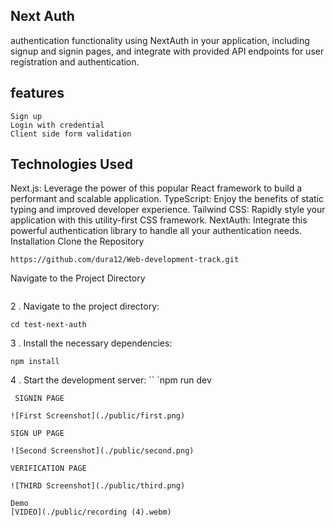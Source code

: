 ## Next Auth
  authentication functionality using NextAuth in your application, including signup and signin pages, and integrate with provided API endpoints for user registration and authentication.

## features
    Sign up
    Login with credential
    Client side form validation
## Technologies Used
Next.js: Leverage the power of this popular React framework to build a performant and scalable application.
TypeScript: Enjoy the benefits of static typing and improved developer experience.
Tailwind CSS: Rapidly style your application with this utility-first CSS framework.
NextAuth: Integrate this powerful authentication library to handle all your authentication needs.
Installation
Clone the Repository
```
https://github.com/dura12/Web-development-track.git
```
Navigate to the Project Directory
```

```
2 . Navigate to the project directory:

```
cd test-next-auth
```
3 . Install the necessary dependencies:
```
npm install
```
4 . Start the development server:
``
`npm run dev
```
 SIGNIN PAGE

![First Screenshot](./public/first.png)

SIGN UP PAGE

![Second Screenshot](./public/second.png)

VERIFICATION PAGE

![THIRD Screenshot](./public/third.png)

Demo
[VIDEO](./public/recording (4).webm)
